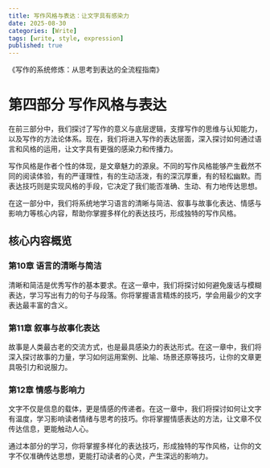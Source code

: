 ```yaml
---
title: 写作风格与表达：让文字具有感染力
date: 2025-08-30
categories: [Write]
tags: [write, style, expression]
published: true
---
```


《写作的系统修炼：从思考到表达的全流程指南》

# 第四部分 写作风格与表达

在前三部分中，我们探讨了写作的意义与底层逻辑，支撑写作的思维与认知能力，以及写作的方法论体系。现在，我们将进入写作的表达层面，深入探讨如何通过语言和风格的运用，让文字具有更强的感染力和传播力。

写作风格是作者个性的体现，是文章魅力的源泉。不同的写作风格能够产生截然不同的阅读体验，有的严谨理性，有的生动活泼，有的深沉厚重，有的轻松幽默。而表达技巧则是实现风格的手段，它决定了我们能否准确、生动、有力地传达思想。

在这一部分中，我们将系统地学习语言的清晰与简洁、叙事与故事化表达、情感与影响力等核心内容，帮助你掌握多样化的表达技巧，形成独特的写作风格。

## 核心内容概览

### 第10章 语言的清晰与简洁

清晰和简洁是优秀写作的基本要求。在这一章中，我们将探讨如何避免废话与模糊表达，学习写出有力的句子与段落。你将掌握语言精炼的技巧，学会用最少的文字表达最丰富的含义。

### 第11章 叙事与故事化表达

故事是人类最古老的交流方式，也是最具感染力的表达形式。在这一章中，我们将深入探讨故事的力量，学习如何运用案例、比喻、场景还原等技巧，让你的文章更具吸引力和说服力。

### 第12章 情感与影响力

文字不仅是信息的载体，更是情感的传递者。在这一章中，我们将探讨如何让文字有温度，学习影响读者情绪与思考的技巧。你将掌握情感表达的方法，让文章不仅传达信息，更能触动人心。

通过本部分的学习，你将掌握多样化的表达技巧，形成独特的写作风格，让你的文字不仅准确传达思想，更能打动读者的心灵，产生深远的影响力。